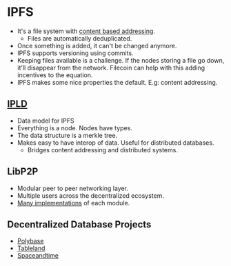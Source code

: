 # IPFS

- It's a file system with [content based addressing](https://www.youtube.com/watch?v=5Uj6uR3fp-U).
	- Files are automatically deduplicated.
- Once something is added, it can't be changed anymore.
- IPFS supports versioning using commits.
- Keeping files available is a challenge. If the nodes storing a file go down, it'll disappear from the network. Filecoin can help with this adding incentives to the equation.
- IPFS makes some nice properties the default. E.g: content addressing.

## [IPLD](https://ipld.io/)
- Data model for IPFS
- Everything is a node. Nodes have types.
- The data structure is a merkle tree.
- Makes easy to have interop of data. Useful for distributed databases.
	- Bridges content addressing and distributed systems.

## LibP2P

- Modular peer to peer networking layer.
- Multiple users across the decentralized ecosystem.
- [Many implementations](https://libp2p.io/implementations/) of each module.

## Decentralized Database Projects
- [Polybase](https://polybase.xyz/)
- [Tableland](https://tableland.xyz/)
- [Spaceandtime](https://www.spaceandtime.io/)